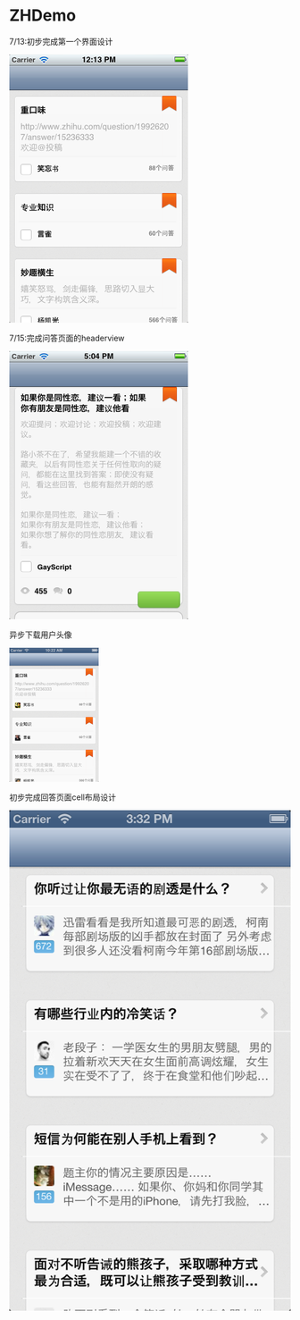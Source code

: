 ZHDemo
=====
7/13:初步完成第一个界面设计

![](./screenshot/1.png)

7/15:完成问答页面的headerview

![](./screenshot/2.png)


异步下载用户头像

![](./screenshot/3.png)

初步完成回答页面cell布局设计

![](./screenshot/4.png)